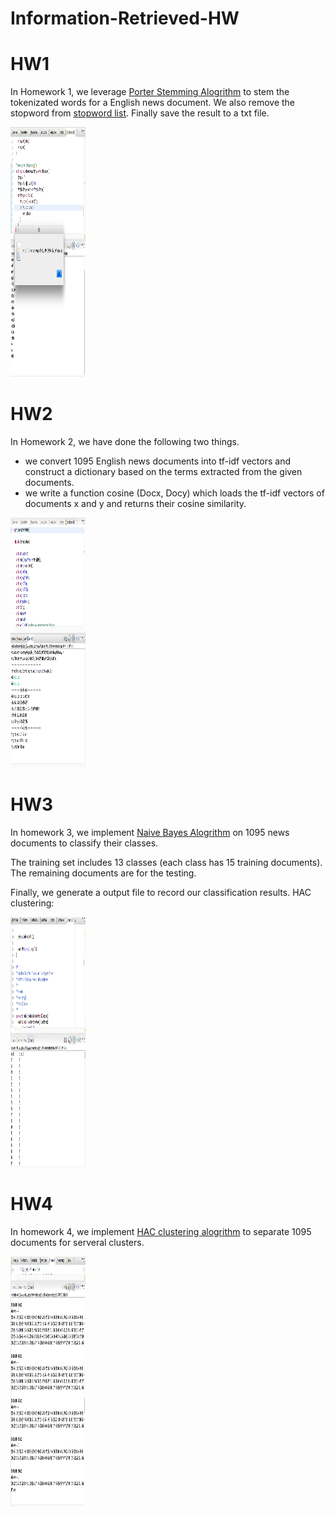 # Information-Retrieved-HW

# HW1
In Homework 1, we leverage [Porter Stemming Alogrithm](https://tartarus.org/martin/PorterStemmer/) to stem the tokenizated words for a English news document. We also remove the stopword from [stopword list](https://github.com/a110605/Information-Retrieved-HW/blob/master/r03725019_hw1/stopwordlist.txt). Finally save the result to a txt file.  

<img src="https://github.com/a110605/Information-Retrieved-HW/blob/master/pictures/1.png" height="400" width="120">

# HW2
In Homework 2, we have done the following two things.
  - we convert 1095 English news documents into tf-idf vectors and construct a dictionary based on the terms extracted from the given documents.
  - we write a function cosine (Docx, Docy) which loads the tf-idf vectors of documents x and y and returns their cosine similarity.

<img src="https://github.com/a110605/Information-Retrieved-HW/blob/master/pictures/2.png" height="400" width="120">

# HW3
In homework 3, we implement [Naive Bayes Alogrithm](https://en.wikipedia.org/wiki/Naive_Bayes_classifier) on 1095 news documents to classify their classes.

The training set includes 13 classes (each class has 15 training documents). The remaining documents are for the testing.

Finally, we generate a output file to record our classification results.
HAC clustering:
 
 <img src="https://github.com/a110605/Information-Retrieved-HW/blob/master/pictures/3.png" height="400" width="120">


# HW4
In homework 4, we implement [HAC clustering alogrithm](https://en.wikipedia.org/wiki/Hierarchical_clustering) to separate 1095 documents for serveral clusters.

 <img src="https://github.com/a110605/Information-Retrieved-HW/blob/master/pictures/4.png" height="400" width="120">

